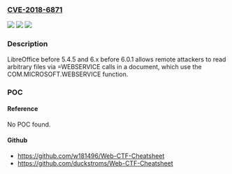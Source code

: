 ### [CVE-2018-6871](https://cve.mitre.org/cgi-bin/cvename.cgi?name=CVE-2018-6871)
![](https://img.shields.io/static/v1?label=Product&message=n%2Fa&color=blue)
![](https://img.shields.io/static/v1?label=Version&message=n%2Fa&color=blue)
![](https://img.shields.io/static/v1?label=Vulnerability&message=n%2Fa&color=brighgreen)

### Description

LibreOffice before 5.4.5 and 6.x before 6.0.1 allows remote attackers to read arbitrary files via =WEBSERVICE calls in a document, which use the COM.MICROSOFT.WEBSERVICE function.

### POC

#### Reference
No POC found.

#### Github
- https://github.com/w181496/Web-CTF-Cheatsheet
- https://github.com/duckstroms/Web-CTF-Cheatsheet

